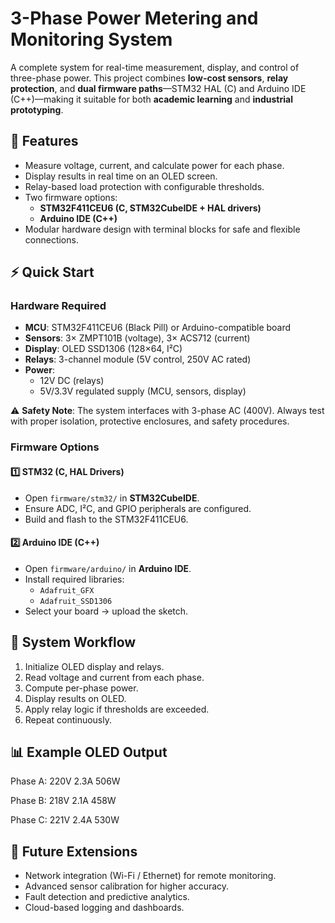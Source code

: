 # 3-Phase Power Metering and Monitoring System  

A complete system for real-time measurement, display, and control of three-phase power. This project combines **low-cost sensors**, **relay protection**, and **dual firmware paths**—STM32 HAL (C) and Arduino IDE (C++)—making it suitable for both **academic learning** and **industrial prototyping**.  



## 📌 Features
- Measure voltage, current, and calculate power for each phase.  
- Display results in real time on an OLED screen.  
- Relay-based load protection with configurable thresholds.  
- Two firmware options:  
  - **STM32F411CEU6 (C, STM32CubeIDE + HAL drivers)**  
  - **Arduino IDE (C++)**  
- Modular hardware design with terminal blocks for safe and flexible connections.  



## ⚡ Quick Start  

### Hardware Required
- **MCU**: STM32F411CEU6 (Black Pill) or Arduino-compatible board  
- **Sensors**: 3× ZMPT101B (voltage), 3× ACS712 (current)  
- **Display**: OLED SSD1306 (128×64, I²C)  
- **Relays**: 3-channel module (5V control, 250V AC rated)  
- **Power**:  
  - 12V DC (relays)  
  - 5V/3.3V regulated supply (MCU, sensors, display)  

⚠️ **Safety Note**: The system interfaces with 3-phase AC (400V). Always test with proper isolation, protective enclosures, and safety procedures.  



### Firmware Options  

#### 1️⃣ STM32 (C, HAL Drivers)  
- Open `firmware/stm32/` in **STM32CubeIDE**.  
- Ensure ADC, I²C, and GPIO peripherals are configured.  
- Build and flash to the STM32F411CEU6.  

#### 2️⃣ Arduino IDE (C++)  
- Open `firmware/arduino/` in **Arduino IDE**.  
- Install required libraries:  
  - `Adafruit_GFX`  
  - `Adafruit_SSD1306`  
- Select your board → upload the sketch.  



## 🔄 System Workflow
1. Initialize OLED display and relays.  
2. Read voltage and current from each phase.  
3. Compute per-phase power.  
4. Display results on OLED.  
5. Apply relay logic if thresholds are exceeded.  
6. Repeat continuously.  



## 📊 Example OLED Output

Phase A: 220V 2.3A 506W

Phase B: 218V 2.1A 458W

Phase C: 221V 2.4A 530W



## 🚀 Future Extensions
- Network integration (Wi-Fi / Ethernet) for remote monitoring.  
- Advanced sensor calibration for higher accuracy.  
- Fault detection and predictive analytics.  
- Cloud-based logging and dashboards.  
